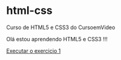 # html-css
Curso de HTML5 e CSS3 do CursoemVideo

Olá estou aprendendo HTML5 e CSS3 !!!

<a href="https://biaferreirads.github.io/html5-css3/blob/main/exercicios/modulo-01/ex001/index.html ">Executar o exercicio 1</a>